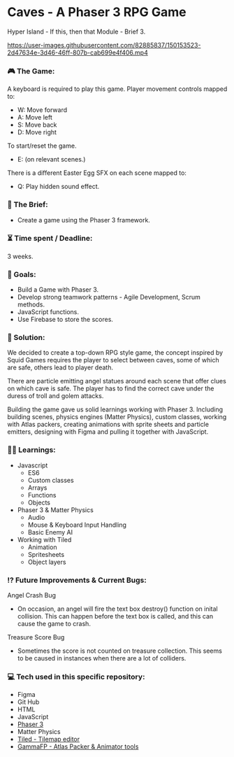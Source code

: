 # Caves - A Phaser 3 RPG Game

Hyper Island - If this, then that Module - Brief 3.

https://user-images.githubusercontent.com/82885837/150153523-2d47634e-3d46-46ff-807b-cab699e4f406.mp4

### :video_game: The Game:

A keyboard is required to play this game. Player movement controls mapped to:

- W: Move forward
- A: Move left
- S: Move back
- D: Move right

To start/reset the game.

- E: (on relevant scenes.)

There is a different Easter Egg SFX on each scene mapped to:

- Q: Play hidden sound effect.

### :open_file_folder: The Brief:

- Create a game using the Phaser 3 framework.

### :hourglass_flowing_sand: Time spent / Deadline:

3 weeks.

### :dart: Goals:

- Build a Game with Phaser 3.
- Develop strong teamwork patterns - Agile Development, Scrum methods.
- JavaScript functions.
- Use Firebase to store the scores.

### :mechanical_arm: Solution:

We decided to create a top-down RPG style game, the concept inspired by Squid Games requires the player to select between caves, some of which are safe, others lead to player death.

There are particle emitting angel statues around each scene that offer clues on which cave is safe. The player has to find the correct cave under the duress of troll and golem attacks.

Building the game gave us solid learnings working with Phaser 3. Including building scenes, physics engines (Matter Physics), custom classes, working with Atlas packers, creating animations with sprite sheets and particle emitters, designing with Figma and pulling it together with JavaScript.

### :man_student: Learnings:

- Javascript
  - ES6
  - Custom classes
  - Arrays
  - Functions
  - Objects
- Phaser 3 & Matter Physics
  - Audio
  - Mouse & Keyboard Input Handling
  - Basic Enemy AI
- Working with Tiled
  - Animation
  - Spritesheets
  - Object layers

### :interrobang: Future Improvements & Current Bugs:

Angel Crash Bug

- On occasion, an angel will fire the text box destroy() function on inital collision. This can happen before the text box is called, and this can cause the game to crash.

Treasure Score Bug

- Sometimes the score is not counted on treasure collection. This seems to be caused in instances when there are a lot of colliders.

### :computer: Tech used in this specific repository:

- Figma
- Git Hub
- HTML
- JavaScript
- [Phaser 3](https://phaser.io/phaser3)
- Matter Physics
- [Tiled - Tilemap editor](https://www.mapeditor.org/)
- [GammaFP - Atlas Packer & Animator tools](https://gammafp.com/tools)
